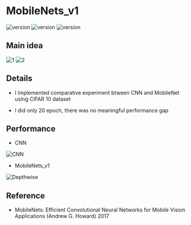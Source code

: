 # MobileNets_v1

![version](https://img.shields.io/badge/CUDA-11.1-brightgreen) ![version](https://img.shields.io/badge/cuDNN-8.1.0-blue) ![version](https://img.shields.io/badge/pytorch-1.9.0-orange)



## Main idea
![1](https://user-images.githubusercontent.com/87002037/133559186-59d92de3-44a7-443a-ba32-1809079ec0d4.PNG)
![2](https://user-images.githubusercontent.com/87002037/133559192-a59c3dd8-1cf0-4813-940c-1fc9f4cebd92.PNG)




## Details

* I implemented comparative experiment btween CNN and MobileNet using CIFAR 10 dataset

* I did only 20 epoch, there was no meaningful performance gap



## Performance
* CNN

![CNN](https://user-images.githubusercontent.com/87002037/133559494-ded9e743-de99-45be-8609-e0478f61d27e.PNG)

* MobileNets_v1

![Depthwise](https://user-images.githubusercontent.com/87002037/133559500-43066cd4-6bb9-47ca-9a9a-697b470de699.PNG)



## Reference

* MobileNets: Efficient Convolutional Neural Networks for Mobile Vision Applications (Andrew G. Howard)
  2017


